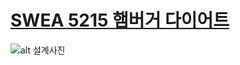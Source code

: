 # [SWEA 5215 햄버거 다이어트](https://swexpertacademy.com/main/code/problem/problemDetail.do?contestProbId=AWT-lPB6dHUDFAVT)

![alt 설계사진](swea_5215.png)
